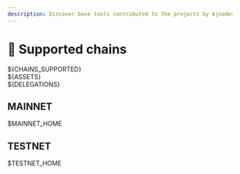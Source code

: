 ```yaml
---
description: Discover base tools contributed to the projects by kjnodes team.
---
```


# 🖤 Supported chains
${CHAINS_SUPPORTED} \
${ASSETS} \
${DELEGATIONS}

## MAINNET

$MAINNET_HOME
## TESTNET

$TESTNET_HOME